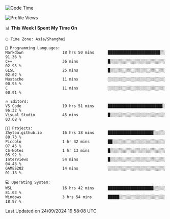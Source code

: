 <!--START_SECTION:waka-->
![Code Time](http://img.shields.io/badge/Code%20Time-2%2C019%20hrs%2040%20mins-blue)

![Profile Views](http://img.shields.io/badge/Profile%20Views-0-blue)

📊 **This Week I Spent My Time On** 

```text
🕑︎ Time Zone: Asia/Shanghai

💬 Programming Languages: 
Markdown                 18 hrs 50 mins      ███████████████████████░░   91.36 % 
C++                      36 mins             █░░░░░░░░░░░░░░░░░░░░░░░░   02.93 % 
GLSL                     25 mins             █░░░░░░░░░░░░░░░░░░░░░░░░   02.02 % 
Mustache                 11 mins             ░░░░░░░░░░░░░░░░░░░░░░░░░   00.95 % 
C                        11 mins             ░░░░░░░░░░░░░░░░░░░░░░░░░   00.91 % 

🔥 Editors: 
VS Code                  19 hrs 51 mins      ████████████████████████░   96.32 % 
Visual Studio            45 mins             █░░░░░░░░░░░░░░░░░░░░░░░░   03.68 % 

🐱‍💻 Projects: 
Zhytou.github.io         16 hrs 38 mins      ████████████████████░░░░░   80.73 % 
Piccolo                  1 hr 32 mins        ██░░░░░░░░░░░░░░░░░░░░░░░   07.45 % 
CS-Notes                 1 hr 13 mins        █░░░░░░░░░░░░░░░░░░░░░░░░   05.92 % 
Interviews               54 mins             █░░░░░░░░░░░░░░░░░░░░░░░░   04.43 % 
GAMES202                 14 mins             ░░░░░░░░░░░░░░░░░░░░░░░░░   01.18 % 

💻 Operating System: 
WSL                      16 hrs 42 mins      ████████████████████░░░░░   81.03 % 
Windows                  3 hrs 54 mins       █████░░░░░░░░░░░░░░░░░░░░   18.97 % 
```


 Last Updated on 24/09/2024 19:58:08 UTC
<!--END_SECTION:waka-->